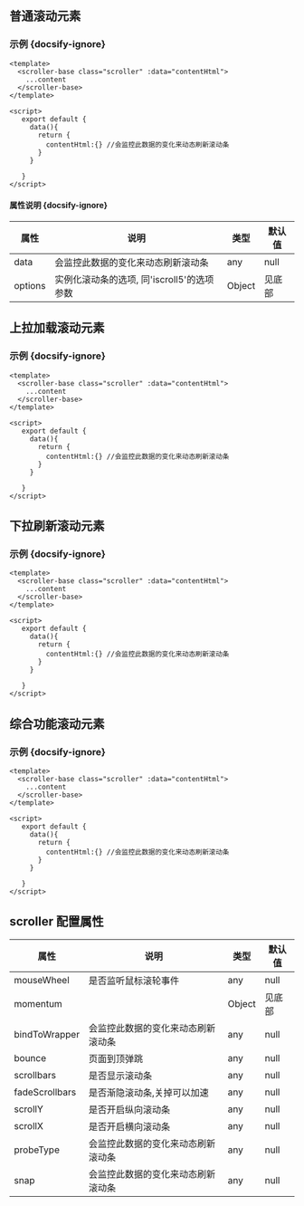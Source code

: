 ## 普通滚动元素

### 示例 {docsify-ignore}

```
<template>
  <scroller-base class="scroller" :data="contentHtml">
    ...content
  </scroller-base>
</template>

<script>
   export default {
     data(){
       return {
         contentHtml:{} //会监控此数据的变化来动态刷新滚动条
       }
     }

   }
</script>
```

#### 属性说明 {docsify-ignore}

| 属性 | 说明 | 类型 | 默认值 |
| --- | --- | --- | --- |
| data | 会监控此数据的变化来动态刷新滚动条 | any | null |
| options | 实例化滚动条的选项, 同'iscroll5'的选项参数 | Object | 见底部 |

## 上拉加载滚动元素

### 示例 {docsify-ignore}

```
<template>
  <scroller-base class="scroller" :data="contentHtml">
    ...content
  </scroller-base>
</template>

<script>
   export default {
     data(){
       return {
         contentHtml:{} //会监控此数据的变化来动态刷新滚动条
       }
     }

   }
</script>
```

## 下拉刷新滚动元素

### 示例 {docsify-ignore}

```
<template>
  <scroller-base class="scroller" :data="contentHtml">
    ...content
  </scroller-base>
</template>

<script>
   export default {
     data(){
       return {
         contentHtml:{} //会监控此数据的变化来动态刷新滚动条
       }
     }

   }
</script>
```

## 综合功能滚动元素

### 示例 {docsify-ignore}

```
<template>
  <scroller-base class="scroller" :data="contentHtml">
    ...content
  </scroller-base>
</template>

<script>
   export default {
     data(){
       return {
         contentHtml:{} //会监控此数据的变化来动态刷新滚动条
       }
     }

   }
</script>
```




## scroller 配置属性

| 属性 | 说明 | 类型 | 默认值 |
| --- | --- | --- | --- |
| mouseWheel | 是否监听鼠标滚轮事件 | any | null |
| momentum |    | Object | 见底部 |
| bindToWrapper | 会监控此数据的变化来动态刷新滚动条 | any | null |
| bounce | 页面到顶弹跳 | any | null |
| scrollbars | 是否显示滚动条 | any | null |
| fadeScrollbars | 是否渐隐滚动条,关掉可以加速 | any | null |
| scrollY | 是否开启纵向滚动条 | any | null |
| scrollX | 是否开启横向滚动条 | any | null |
| probeType | 会监控此数据的变化来动态刷新滚动条 | any | null |
| snap | 会监控此数据的变化来动态刷新滚动条 | any | null |